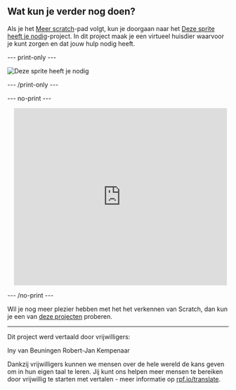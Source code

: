 ## Wat kun je verder nog doen?

Als je het [Meer scratch](https://projects.raspberrypi.org/nl-NL/raspberrypi/more-scratch)-pad volgt, kun je doorgaan naar het [Deze sprite heeft je nodig](https://projects.raspberrypi.org/nl-NL/projects/this-sprite-needs-you)-project. In dit project maak je een virtueel huisdier waarvoor je kunt zorgen en dat jouw hulp nodig heeft.

--- print-only ---

![Deze sprite heeft je nodig](images/this-sprite-needs-you.png)

--- /print-only ---

--- no-print ---

<div class="scratch-preview" style="margin-left: 15px;">
  <iframe allowtransparency="true" width="485" height="402" src="https://scratch.mit.edu/projects/embed/530008968/?autostart=false" frameborder="0"></iframe>
</div>

--- /no-print ---

Wil je nog meer plezier hebben met het het verkennen van Scratch, dan kun je een van [deze projecten](https://projects.raspberrypi.org/nl-NL/projects?software%5B%5D=scratch&curriculum%5B%5D=%201) proberen.

***
Dit project werd vertaald door vrijwilligers:

Iny van Beuningen
Robert-Jan Kempenaar

Dankzij vrijwilligers kunnen we mensen over de hele wereld de kans geven om in hun eigen taal te leren. Jij kunt ons helpen meer mensen te bereiken door vrijwillig te starten met vertalen - meer informatie op [rpf.io/translate](https://rpf.io/translate).
